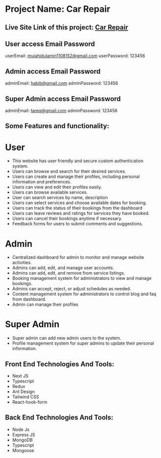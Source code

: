 # Project Name: Car Repair

## Live Site Link of this project: [Car Repair](https://car-repair-frontend.vercel.app/)


## User access Email Password

userEmail: mujahidulamin1108152@gmail.com 
userPassword: 123456

## Admin access Email Password

adminEmail: habib@gmail.com 
adminPassword: 123456

## Super Admin access Email Password

adminEmail: tareq@gmail.com
adminPassword: 123456


## Some Features and functionality: 

# User

* This website has user friendly and secure custom authentication system.
* Users can browse and search for their desired services.
* Users can create and manage their profiles, including personal information and preferences.
* Users can view and edit their profiles easily.
* Users can browse available services.
* User can search services by name, description
* Users can select services and choose available dates  for booking.
* Users can track the status of their bookings from the dashboard
* Users can leave reviews and ratings for services they have booked.
* Users can cancel their bookings anytime if necessary.
* Feedback forms for users to submit comments and suggestions.

# Admin 

* Centralized dashboard for admin to monitor and manage website activities.
* Admins can add, edit, and manage user accounts.
* Admins can add, edit, and remove from service listings.
* Booking management system for administrators to view and manage bookings.
* Admins can accept, reject, or adjust schedules as needed.
* Content management system for administrators to control blog and faq from dashboard.
* Admin can manage their profiles 


# Super Admin 

* Super admin can add new admin users to the system.
* Profile management system for super admins to update their personal information.


## Front End Technologies And Tools: 
* Next JS
* Typescript
* Redux
* Ant Design
* Tailwind CSS
* React-hook-form

## Back End Technologies And Tools: 

* Node Js
* Express JS
* MongoDB
* Typescript
* Mongoose



